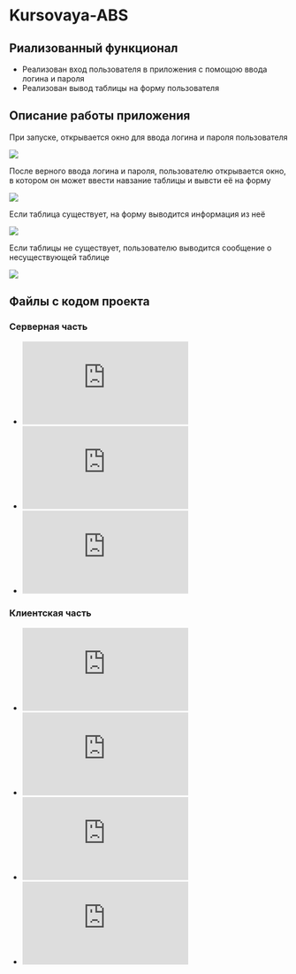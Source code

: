 # Kursovaya-ABS
## Риализованный функционал
* Реализован вход пользователя в приложения с помощою ввода логина и пароля
* Реализован вывод таблицы на форму пользователя

## Описание работы приложения
При запуске, открывается окно для ввода логина и пароля пользователя 

![](https://github.com/YUBobov/Kursovaya-ABS/blob/master/screenshots/LoginForm.PNG?raw=true)

После верного ввода логина и пароля, пользователю открывается окно, в котором он может ввести навзание таблицы и вывсти её на форму

![](https://github.com/YUBobov/Kursovaya-ABS/blob/master/screenshots/TableForm.PNG?raw=true)

Если таблица существует, на форму выводится информация из неё

![](https://github.com/YUBobov/Kursovaya-ABS/blob/master/screenshots/TablichaEst.PNG?raw=true)

Если таблицы не существует, пользователю выводится сообщение о несуществующей таблице

![](https://github.com/YUBobov/Kursovaya-ABS/blob/master/screenshots/TablichiNet.PNG?raw=true)

## Файлы с кодом проекта

### Серверная часть
* ![Файл с основными функциями сервера, служащий для соединния с клиентом через сокет](https://github.com/YUBobov/Kursovaya-ABS/blob/master/server/serv_con.py)
* ![Файл, выполняющий функции для работы с базой данных](https://github.com/YUBobov/Kursovaya-ABS/blob/master/server/bd_con.py)
* ![Main файл, обхединяющий оба предыдущих файла вместе для работы сервера](https://github.com/YUBobov/Kursovaya-ABS/blob/master/server/main.py)

### Клиентская часть
* ![Форма окна логина](https://github.com/YUBobov/Kursovaya-ABS/blob/master/klient/loginForm.py)
* ![Форм основного окна](https://github.com/YUBobov/Kursovaya-ABS/blob/master/klient/test1.py)
* ![Файл с основными функциями клиента, служащий для соединеия клиента с сервером через сокет](https://github.com/YUBobov/Kursovaya-ABS/blob/master/klient/sever.py)
* ![Файл, соединяющий все предыдущие файлы вместе для корректной работы приложения](https://github.com/YUBobov/Kursovaya-ABS/blob/master/klient/kli_conn.py)

